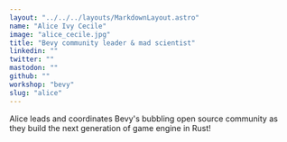 ```yaml
---
layout: "../../../layouts/MarkdownLayout.astro"
name: "Alice Ivy Cecile"
image: "alice_cecile.jpg"
title: "Bevy community leader & mad scientist"
linkedin: ""
twitter: ""
mastodon: ""
github: ""
workshop: "bevy"
slug: "alice"
---
```


Alice leads and coordinates Bevy's bubbling open source community as they build the next generation of game engine in Rust!
